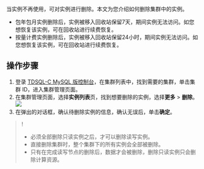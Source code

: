 
当实例不再使用，可对实例进行删除。本文为您介绍如何删除集群中的实例。
- 包年包月实例删除后，实例被移入回收站保留7天，期间实例无法访问。如您想恢复该实例，可在回收站进行续费恢复。
- 按量计费实例删除后，实例被移入回收站保留24小时，期间实例无法访问。如您想恢复该实例，可在回收站进行续费恢复。

## 操作步骤
1. 登录 [TDSQL-C MySQL 版控制台](https://console.cloud.tencent.com/cynosdb)，在集群列表中，找到需要的集群，单击集群 ID，进入集群管理页面。
2. 在集群管理页面，选择**实例列表**页，找到想要删除的实例，选择**更多** > **删除**。
![](https://main.qcloudimg.com/raw/3ef5867691d917b6330d589bdb66df53.png)
3. 在弹出的对话框，确认待删除实例的信息，确认无误后，单击**确定**。
>! 
>- 必须全部删除只读实例之后，才可以删除读写实例。
>- 直接删除集群时，整个集群下的所有实例会全部被删除。
>- 只有在完成读写节点的删除后，数据才会被删除，删除只读实例只会删除计算资源。

